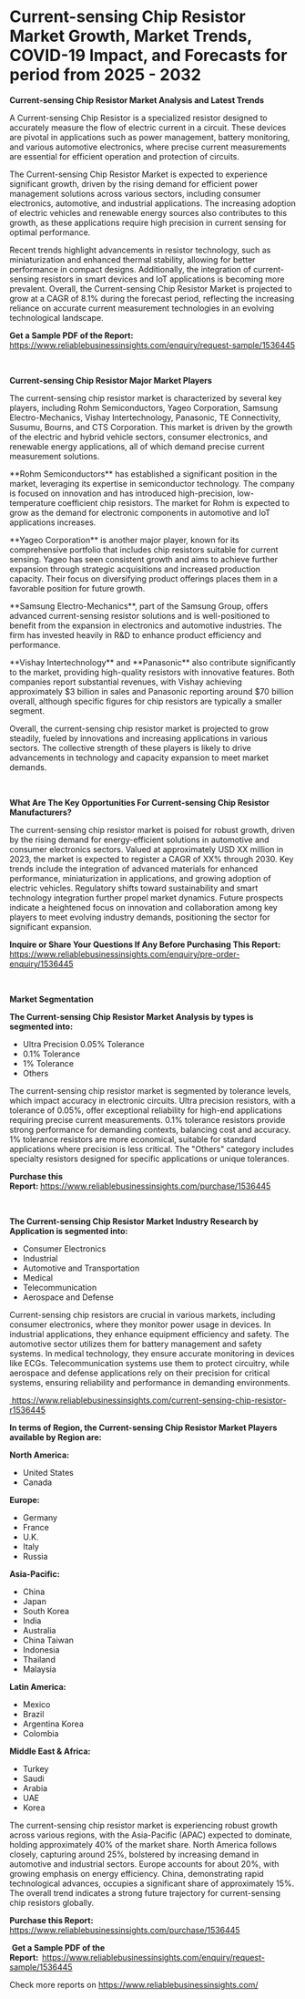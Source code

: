 <p><h1>Current-sensing Chip Resistor Market Growth, Market Trends, COVID-19 Impact, and Forecasts for period from 2025 - 2032</h1></p><p><strong>Current-sensing Chip Resistor Market Analysis and Latest Trends</strong></p>
<p><p>A Current-sensing Chip Resistor is a specialized resistor designed to accurately measure the flow of electric current in a circuit. These devices are pivotal in applications such as power management, battery monitoring, and various automotive electronics, where precise current measurements are essential for efficient operation and protection of circuits.</p><p>The Current-sensing Chip Resistor Market is expected to experience significant growth, driven by the rising demand for efficient power management solutions across various sectors, including consumer electronics, automotive, and industrial applications. The increasing adoption of electric vehicles and renewable energy sources also contributes to this growth, as these applications require high precision in current sensing for optimal performance.</p><p>Recent trends highlight advancements in resistor technology, such as miniaturization and enhanced thermal stability, allowing for better performance in compact designs. Additionally, the integration of current-sensing resistors in smart devices and IoT applications is becoming more prevalent. Overall, the Current-sensing Chip Resistor Market is projected to grow at a CAGR of 8.1% during the forecast period, reflecting the increasing reliance on accurate current measurement technologies in an evolving technological landscape.</p></p>
<p><strong>Get a Sample PDF of the Report:&nbsp;</strong> <a href="https://www.reliablebusinessinsights.com/enquiry/request-sample/1536445?utm_campaign=3430&utm_medium=2&utm_source=Github&utm_content=ia&utm_term=06042025&utm_id=current-sensing-chip-resistor">https://www.reliablebusinessinsights.com/enquiry/request-sample/1536445</a></p>
<p>&nbsp;</p>
<p><strong>Current-sensing Chip Resistor Major Market Players</strong></p>
<p><p>The current-sensing chip resistor market is characterized by several key players, including Rohm Semiconductors, Yageo Corporation, Samsung Electro-Mechanics, Vishay Intertechnology, Panasonic, TE Connectivity, Susumu, Bourns, and CTS Corporation. This market is driven by the growth of the electric and hybrid vehicle sectors, consumer electronics, and renewable energy applications, all of which demand precise current measurement solutions.</p><p>**Rohm Semiconductors** has established a significant position in the market, leveraging its expertise in semiconductor technology. The company is focused on innovation and has introduced high-precision, low-temperature coefficient chip resistors. The market for Rohm is expected to grow as the demand for electronic components in automotive and IoT applications increases.</p><p>**Yageo Corporation** is another major player, known for its comprehensive portfolio that includes chip resistors suitable for current sensing. Yageo has seen consistent growth and aims to achieve further expansion through strategic acquisitions and increased production capacity. Their focus on diversifying product offerings places them in a favorable position for future growth.</p><p>**Samsung Electro-Mechanics**, part of the Samsung Group, offers advanced current-sensing resistor solutions and is well-positioned to benefit from the expansion in electronics and automotive industries. The firm has invested heavily in R&D to enhance product efficiency and performance.</p><p>**Vishay Intertechnology** and **Panasonic** also contribute significantly to the market, providing high-quality resistors with innovative features. Both companies report substantial revenues, with Vishay achieving approximately $3 billion in sales and Panasonic reporting around $70 billion overall, although specific figures for chip resistors are typically a smaller segment.</p><p>Overall, the current-sensing chip resistor market is projected to grow steadily, fueled by innovations and increasing applications in various sectors. The collective strength of these players is likely to drive advancements in technology and capacity expansion to meet market demands.</p></p>
<p>&nbsp;</p>
<p><strong>What Are The Key Opportunities For Current-sensing Chip Resistor Manufacturers?</strong></p>
<p><p>The current-sensing chip resistor market is poised for robust growth, driven by the rising demand for energy-efficient solutions in automotive and consumer electronics sectors. Valued at approximately USD XX million in 2023, the market is expected to register a CAGR of XX% through 2030. Key trends include the integration of advanced materials for enhanced performance, miniaturization in applications, and growing adoption of electric vehicles. Regulatory shifts toward sustainability and smart technology integration further propel market dynamics. Future prospects indicate a heightened focus on innovation and collaboration among key players to meet evolving industry demands, positioning the sector for significant expansion.</p></p>
<p><strong>Inquire or Share Your Questions If Any Before Purchasing This Report:</strong> <a href="https://www.reliablebusinessinsights.com/enquiry/pre-order-enquiry/1536445?utm_campaign=3430&utm_medium=2&utm_source=Github&utm_content=ia&utm_term=06042025&utm_id=current-sensing-chip-resistor">https://www.reliablebusinessinsights.com/enquiry/pre-order-enquiry/1536445</a></p>
<p>&nbsp;</p>
<p><strong>Market Segmentation</strong></p>
<p><strong>The Current-sensing Chip Resistor Market Analysis by types is segmented into:</strong></p>
<p><ul><li>Ultra Precision 0.05% Tolerance</li><li>0.1% Tolerance</li><li>1% Tolerance</li><li>Others</li></ul></p>
<p><p>The current-sensing chip resistor market is segmented by tolerance levels, which impact accuracy in electronic circuits. Ultra precision resistors, with a tolerance of 0.05%, offer exceptional reliability for high-end applications requiring precise current measurements. 0.1% tolerance resistors provide strong performance for demanding contexts, balancing cost and accuracy. 1% tolerance resistors are more economical, suitable for standard applications where precision is less critical. The "Others" category includes specialty resistors designed for specific applications or unique tolerances.</p></p>
<p><strong>Purchase this Report:&nbsp;</strong><a href="https://www.reliablebusinessinsights.com/purchase/1536445?utm_campaign=3430&utm_medium=2&utm_source=Github&utm_content=ia&utm_term=06042025&utm_id=current-sensing-chip-resistor">https://www.reliablebusinessinsights.com/purchase/1536445</a></p>
<p>&nbsp;</p>
<p><strong>The Current-sensing Chip Resistor Market Industry Research by Application is segmented into:</strong></p>
<p><ul><li>Consumer Electronics</li><li>Industrial</li><li>Automotive and Transportation</li><li>Medical</li><li>Telecommunication</li><li>Aerospace and Defense</li></ul></p>
<p><p>Current-sensing chip resistors are crucial in various markets, including consumer electronics, where they monitor power usage in devices. In industrial applications, they enhance equipment efficiency and safety. The automotive sector utilizes them for battery management and safety systems. In medical technology, they ensure accurate monitoring in devices like ECGs. Telecommunication systems use them to protect circuitry, while aerospace and defense applications rely on their precision for critical systems, ensuring reliability and performance in demanding environments.</p></p>
<p><a href="https://www.reliablebusinessinsights.com/current-sensing-chip-resistor-r1536445?utm_campaign=3430&utm_medium=2&utm_source=Github&utm_content=ia&utm_term=06042025&utm_id=current-sensing-chip-resistor">&nbsp;https://www.reliablebusinessinsights.com/current-sensing-chip-resistor-r1536445</a></p>
<p><strong>In terms of Region, the Current-sensing Chip Resistor Market Players available by Region are:</strong></p>
<p>
    <p> <strong> North America: </strong>
        <ul>
            <li>United States</li>
            <li>Canada</li>
        </ul>
        </p> 
    <p> <strong> Europe: </strong>
        <ul>
            <li>Germany</li>
            <li>France</li>
            <li>U.K.</li>
            <li>Italy</li>
            <li>Russia</li>
        </ul>
        </p> 
    <p> <strong> Asia-Pacific: </strong>
        <ul>
            <li>China</li>
            <li>Japan</li>
            <li>South Korea</li>
            <li>India</li>
            <li>Australia</li>
            <li>China Taiwan</li>
            <li>Indonesia</li>
            <li>Thailand</li>
            <li>Malaysia</li>
        </ul>
        </p> 
    <p> <strong> Latin America: </strong>
        <ul>
            <li>Mexico</li>
            <li>Brazil</li>
            <li>Argentina Korea</li>
            <li>Colombia</li>
        </ul>
        </p> 
    <p> <strong> Middle East & Africa: </strong>
        <ul>
            <li>Turkey</li>
            <li>Saudi</li>
            <li>Arabia</li>
            <li>UAE</li>
            <li>Korea</li>
        </ul>
    </p>
    </p>
<p><p>The current-sensing chip resistor market is experiencing robust growth across various regions, with the Asia-Pacific (APAC) expected to dominate, holding approximately 40% of the market share. North America follows closely, capturing around 25%, bolstered by increasing demand in automotive and industrial sectors. Europe accounts for about 20%, with growing emphasis on energy efficiency. China, demonstrating rapid technological advances, occupies a significant share of approximately 15%. The overall trend indicates a strong future trajectory for current-sensing chip resistors globally.</p></p>
<p><strong>Purchase this Report: </strong><a href="https://www.reliablebusinessinsights.com/purchase/1536445?utm_campaign=3430&utm_medium=2&utm_source=Github&utm_content=ia&utm_term=06042025&utm_id=current-sensing-chip-resistor">https://www.reliablebusinessinsights.com/purchase/1536445</a></p>
<p>&nbsp;<strong>Get a Sample PDF of the Report:&nbsp;&nbsp;</strong><a href="https://www.reliablebusinessinsights.com/enquiry/request-sample/1536445?utm_campaign=3430&utm_medium=2&utm_source=Github&utm_content=ia&utm_term=06042025&utm_id=current-sensing-chip-resistor">https://www.reliablebusinessinsights.com/enquiry/request-sample/1536445</a></p>
<p><strong></strong></p>
<p>Check more reports on <a href="https://www.reliablebusinessinsights.com/?utm_campaign=3430&utm_medium=2&utm_source=Github&utm_content=ia&utm_term=06042025&utm_id=current-sensing-chip-resistor">https://www.reliablebusinessinsights.com/</a></p>